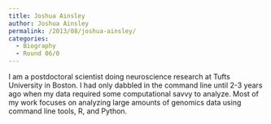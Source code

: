 ```yaml
---
title: Joshua Ainsley
author: Joshua Ainsley
permalink: /2013/08/joshua-ainsley/
categories:
  - Biography
  - Round 06/0
---
```

I am a postdoctoral scientist doing neuroscience research at Tufts University in Boston. I had only dabbled in the command line until 2-3 years ago when my data required some computational savvy to analyze. Most of my work focuses on analyzing large amounts of genomics data using command line tools, R, and Python.
